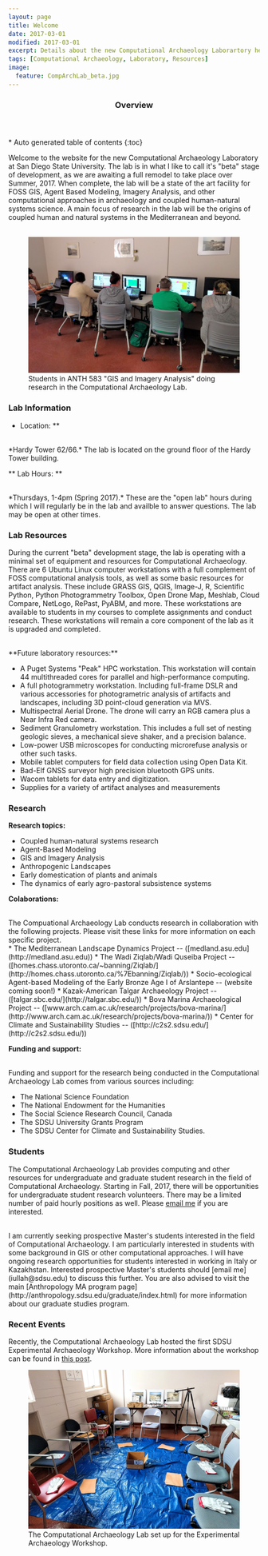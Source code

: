 ```yaml
---
layout: page
title: Welcome
date: 2017-03-01
modified: 2017-03-01
excerpt: Details about the new Computational Archaeology Laborartory here at San Diego State University.
tags: [Computational Archaeology, Laboratory, Resources]
image:
  feature: CompArchLab_beta.jpg
---
```


<section id="table-of-contents" class="toc">
  <header>
    <h3>Overview</h3>
  </header>
<div id="drawer" markdown="1">
*  Auto generated table of contents
{:toc}
</div>
</section><!-- /#table-of-contents -->

Welcome to the website for the new Computational Archaeology Laboratory at San Diego State University. The lab is in what I like to call it's "beta" stage of development, as we are awaiting a full remodel to take place over Summer, 2017. When complete, the lab will be a state of the art facility for FOSS GIS, Agent Based Modeling, Imagery Analysis, and other computational approaches in archaeology and coupled human-natural systems science. A main focus of research in the lab will be the origins of coupled human and natural systems in the Mediterranean and beyond. 
<br><br>

<figure>
	<a href="/images/CompArch_Students.jpg"><img src="/images/CompArch_Students.jpg" alt="Students in ANTH 583 GIS and Imagery Analysis doing research in the Computational Archaeology Lab."></a>
	<figcaption>Students in ANTH 583 "GIS and Imagery Analysis" doing research in the Computational Archaeology Lab.</figcaption>
</figure>


### Lab Information

* Location: ** 

<br>
*Hardy Tower 62/66.* The lab is located on the ground floor of the Hardy Tower building.

** Lab Hours: ** 

<br>
*Thursdays, 1-4pm (Spring 2017).* These are the "open lab" hours during which I will regularly be in the lab and availble to answer questions. The lab may be open at other times.

### Lab Resources

During the current "beta" development stage, the lab is operating with a minimal set of equipment and resources for Computational Archaeology. There are 6 Ubuntu Linux computer workstations with a full complement of FOSS computational analysis tools, as well as some basic resources for artifact analysis. These include GRASS GIS, QGIS, Image-J, R, Scientific Python, Python Photogrammetry Toolbox, Open Drone Map, Meshlab, Cloud Compare, NetLogo, RePast, PyABM, and more. These workstations are available to students in my courses to complete assignments and conduct research. These workstations will remain a core component of the lab as it is upgraded and completed.

<br>
**Future laboratory resources:**

* A Puget Systems "Peak" HPC workstation. This workstation will contain 44 multithreaded cores for parallel and high-performance computing.
* A full photogrammetry workstation. Including full-frame DSLR and various accessories for photogrametric analysis of artifacts and landscapes, including 3D point-cloud generation via MVS.
* Multispectral Aerial Drone. The drone will carry an RGB camera plus a Near Infra Red camera.
* Sediment Granulometry workstation. This includes a full set of nesting geologic sieves, a mechanical sieve shaker, and a precision balance.
* Low-power USB microscopes for conducting microrefuse analysis or other such tasks.
* Mobile tablet computers for field data collection using Open Data Kit.
* Bad-Elf GNSS surveyor high precision bluetooth GPS units.
* Wacom tablets for data entry and digitization.
* Supplies for a variety of artifact analyses and measurements

### Research

**Research topics:**

* Coupled human-natural systems research
* Agent-Based Modeling
* GIS and Imagery Analysis
* Anthropogenic Landscapes
* Early domestication of plants and animals
* The dynamics of early agro-pastoral subsistence systems

**Colaborations:**

<br>
The Compuational Archaeology Lab conducts research in collaboration with the following projects. Please visit these links for more information on each specific project. 

<br>
* The Mediterranean Landscape Dynamics Project -- ([medland.asu.edu](http://medland.asu.edu))
* The Wadi Ziqlab/Wadi Quseiba Project -- ([homes.chass.utoronto.ca/~banning/Ziqlab/](http://homes.chass.utoronto.ca/%7Ebanning/Ziqlab/))
* Socio-ecological Agent-based Modeling of the Early Bronze Age I of Arslantepe -- (website coming soon!)
* Kazak-American Talgar Archaeology Project -- ([talgar.sbc.edu/](http://talgar.sbc.edu/))
* Bova Marina Archaeological Project -- ([www.arch.cam.ac.uk/research/projects/bova-marina/](http://www.arch.cam.ac.uk/research/projects/bova-marina/))
* Center for Climate and Sustainability Studies -- ([http://c2s2.sdsu.edu/](http://c2s2.sdsu.edu/))

 **Funding and support:**

<br>
Funding and support for the research being conducted in the Computational Archaeology Lab comes from various sources including:

* The National Science Foundation
* The National Endowment for the Humanities
* The Social Science Research Council, Canada
* The SDSU University Grants Program
* The SDSU Center for Climate and Sustainability Studies.

### Students

The Computational Archaeology Lab provides computing and other resources for undergraduate and graduate student research in the field of Computational Archaeology. Starting in Fall, 2017, there will be opportunities for undergraduate student research volunteers. There may be a limited number of paid hourly positions as well. Please [email me](iullah@sdsu.edu) if you are interested.

<br>
I am currently seeking prospective Master's students interested in the field of Computational Archaeology. I am particularly interested in students with some background in GIS or other computational approaches. I will have ongoing research opportunities for students interested in working in Italy or Kazakhstan. Interested prospective Master's students should [email me](iullah@sdsu.edu) to discuss this further. You are also advised to visit the main [Anthropology MA program page](http://anthropology.sdsu.edu/graduate/index.html) for more information about our graduate studies program.

### Recent Events

Recently, the Computational Archaeology Lab hosted the first SDSU Experimental Archaeology Workshop. More information about the workshop can be found in [this post](2017-SDSU-Experimental-Archaeology-Workshop).

<figure>
	<a href="/images/CompArch_ExArch.jpg"><img src="/images/CompArch_ExArch.jpg" alt="The Computational Archaeology Lab set up for the Experimental Archaeology Workshop."></a>
	<figcaption>The Computational Archaeology Lab set up for the Experimental Archaeology Workshop.</figcaption>
</figure>



